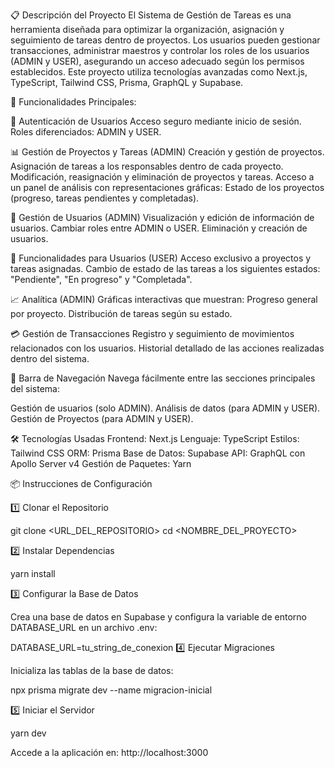 📋 Descripción del Proyecto
El Sistema de Gestión de Tareas es una herramienta diseñada para optimizar la organización, asignación y seguimiento de tareas dentro de proyectos. Los usuarios pueden gestionar transacciones, administrar maestros y controlar los roles de los usuarios (ADMIN y USER), asegurando un acceso adecuado según los permisos establecidos. Este proyecto utiliza tecnologías avanzadas como Next.js, TypeScript, Tailwind CSS, Prisma, GraphQL y Supabase.

🚀 Funcionalidades Principales:

🔐 Autenticación de Usuarios
Acceso seguro mediante inicio de sesión.
Roles diferenciados: ADMIN y USER.

📊 Gestión de Proyectos y Tareas (ADMIN)
Creación y gestión de proyectos.
Asignación de tareas a los responsables dentro de cada proyecto.
Modificación, reasignación y eliminación de proyectos y tareas.
Acceso a un panel de análisis con representaciones gráficas:
Estado de los proyectos (progreso, tareas pendientes y completadas).

👥 Gestión de Usuarios (ADMIN)
Visualización y edición de información de usuarios.
Cambiar roles entre ADMIN o USER.
Eliminación y creación de usuarios.

👤 Funcionalidades para Usuarios (USER)
Acceso exclusivo a proyectos y tareas asignadas.
Cambio de estado de las tareas a los siguientes estados:
"Pendiente", "En progreso" y "Completada".

📈 Analítica (ADMIN)
Gráficas interactivas que muestran:
Progreso general por proyecto.
Distribución de tareas según su estado.

💳 Gestión de Transacciones
Registro y seguimiento de movimientos relacionados con los usuarios.
Historial detallado de las acciones realizadas dentro del sistema.

🧭 Barra de Navegación
Navega fácilmente entre las secciones principales del sistema:

Gestión de usuarios (solo ADMIN).
Análisis de datos (para ADMIN y USER).
Gestión de Proyectos (para ADMIN y USER).

🛠️ Tecnologías Usadas
Frontend: Next.js
Lenguaje: TypeScript
Estilos: Tailwind CSS
ORM: Prisma
Base de Datos: Supabase
API: GraphQL con Apollo Server v4
Gestión de Paquetes: Yarn

📦 Instrucciones de Configuración

1️⃣ Clonar el Repositorio

git clone <URL_DEL_REPOSITORIO>
cd <NOMBRE_DEL_PROYECTO>

2️⃣ Instalar Dependencias

yarn install

3️⃣ Configurar la Base de Datos

Crea una base de datos en Supabase y configura la variable de entorno DATABASE_URL en un archivo .env:

DATABASE_URL=tu_string_de_conexion
4️⃣ Ejecutar Migraciones

Inicializa las tablas de la base de datos:

npx prisma migrate dev --name migracion-inicial

5️⃣ Iniciar el Servidor

yarn dev

Accede a la aplicación en: http://localhost:3000